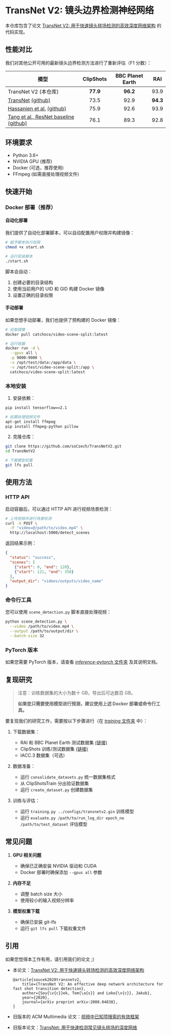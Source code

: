 # TransNet V2: 镜头边界检测神经网络

本仓库包含了论文 [TransNet V2: 用于快速镜头转场检测的高效深度网络架构](https://arxiv.org/abs/2008.04838) 的代码实现。

## 性能对比

我们对其他公开可用的最新镜头边界检测方法进行了重新评估（F1 分数）：

模型 | ClipShots | BBC Planet Earth | RAI
--- | :---: | :---: | :---:
TransNet V2 (本仓库) | **77.9** | **96.2** | 93.9
[TransNet](https://arxiv.org/abs/1906.03363) [(github)](https://github.com/soCzech/TransNet) | 73.5 | 92.9 | **94.3**
[Hassanien et al.](https://arxiv.org/abs/1705.03281) [(github)](https://github.com/melgharib/DSBD) | 75.9 | 92.6 | 93.9
[Tang et al., ResNet baseline](https://arxiv.org/abs/1808.04234) [(github)](https://github.com/Tangshitao/ClipShots_basline) | 76.1 | 89.3 | 92.8

## 环境要求

- Python 3.6+
- NVIDIA GPU (推荐)
- Docker (可选，推荐使用)
- FFmpeg (如需直接处理视频文件)

## 快速开始

### Docker 部署（推荐）

#### 自动化部署

我们提供了自动化部署脚本，可以自动配置用户权限并构建镜像：

```bash
# 赋予脚本执行权限
chmod +x start.sh

# 运行安装脚本
./start.sh
```

脚本会自动：
1. 创建必要的目录结构
2. 使用当前用户的 UID 和 GID 构建 Docker 镜像
3. 设置正确的目录权限

#### 手动部署

如果您想手动部署，我们也提供了预构建的 Docker 镜像：

```bash
# 拉取镜像
docker pull catchoco/video-scene-split:latest

# 运行容器
docker run -d \
  --gpus all \
  -p 9000:9000 \
  -v /opt/test/data:/app/data \
  -v /opt/test/video-scene-split:/app \
  catchoco/video-scene-split:latest
```

### 本地安装

1. 安装依赖：
```bash
pip install tensorflow==2.1

# 如需处理视频文件
apt-get install ffmpeg
pip install ffmpeg-python pillow
```

2. 克隆仓库：
```bash
git clone https://github.com/soCzech/TransNetV2.git
cd TransNetV2

# 下载模型权重
git lfs pull
```

## 使用方法

### HTTP API

启动容器后，可以通过 HTTP API 进行视频场景检测：

```bash
# 上传视频并进行场景检测
curl -X POST \
  -F "video=@/path/to/video.mp4" \
  http://localhost:5000/detect_scenes
```

返回结果示例：
```json
{
  "status": "success",
  "scenes": [
    {"start": 0, "end": 120},
    {"start": 121, "end": 350}
  ],
  "output_dir": "videos/outputs/video_name"
}
```

### 命令行工具

您可以使用 `scene_detection.py` 脚本直接处理视频：

```bash
python scene_detection.py \
  --video /path/to/video.mp4 \
  --output /path/to/output/dir \
  --batch-size 32
```

### PyTorch 版本

如果您需要 PyTorch 版本，请查看 [_inference-pytorch_ 文件夹](https://github.com/soCzech/TransNetV2/tree/master/inference-pytorch) 及其说明文档。

##  复现研究

> 注意：训练数据集的大小为数十 GB，导出后可达数百 GB。
>
> **如果您只需要使用模型进行预测，建议使用上述 Docker 部署或命令行工具。**

要复现我们的研究工作，需要按以下步骤进行（在 [_training_ 文件夹](https://github.com/soCzech/TransNetV2/tree/master/training) 中）：

1. 下载数据集：
   - RAI 和 BBC Planet Earth 测试数据集 [(链接)](https://aimagelab.ing.unimore.it/imagelab/researchActivity.asp?idActivity=19)
   - ClipShots 训练/测试数据集 [(链接)](https://github.com/Tangshitao/ClipShots)
   - IACC.3 数据集（可选）

2. 数据准备：
   - 运行 `consolidate_datasets.py` 统一数据集格式
   - 从 ClipShotsTrain 分出验证数据集
   - 运行 `create_dataset.py` 创建数据集

3. 训练与评估：
   - 运行 `training.py ../configs/transnetv2.gin` 训练模型
   - 运行 `evaluate.py /path/to/run_log_dir epoch_no /path/to/test_dataset` 评估模型

## 常见问题

1. **GPU 相关问题**
   - 确保已正确安装 NVIDIA 驱动和 CUDA
   - Docker 部署时确保添加 `--gpus all` 参数

2. **内存不足**
   - 调整 batch size 大小
   - 使用较小的输入视频分辨率

3. **模型权重下载**
   - 确保已安装 git-lfs
   - 运行 `git lfs pull` 下载权重文件

## 引用

如果您觉得本工作有用，请引用我们的论文 ;)

- 本论文：[TransNet V2: 用于快速镜头转场检测的高效深度网络架构](https://arxiv.org/abs/2008.04838)
    ```
    @article{soucek2020transnetv2,
        title={TransNet V2: An effective deep network architecture for fast shot transition detection},
        author={Sou{\v{c}}ek, Tom{\a{s}} and Loko{\v{c}}, Jakub},
        year={2020},
        journal={arXiv preprint arXiv:2008.04838},
    }
    ```

- 旧版本的 ACM Multimedia 论文：[视频中已知项搜索的有效框架](https://dl.acm.org/doi/abs/10.1145/3343031.3351046)

- 旧版本论文：[TransNet: 用于快速检测常见镜头转场的深度网络](https://arxiv.org/abs/1906.03363)
